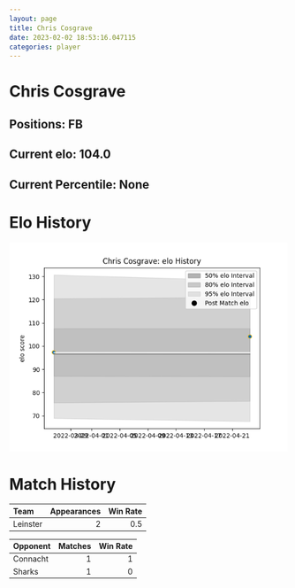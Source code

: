 ```yaml
---  
layout: page  
title: Chris Cosgrave  
date: 2023-02-02 18:53:16.047115  
categories: player  
---
```

# Chris Cosgrave

## Positions: FB

## Current elo: 104.0

## Current Percentile: None

# Elo History


![elo history](history_ChrisCosgrave.png)
# Match History


| Team     |   Appearances |   Win Rate |
|:---------|--------------:|-----------:|
| Leinster |             2 |        0.5 |

| Opponent   |   Matches |   Win Rate |
|:-----------|----------:|-----------:|
| Connacht   |         1 |          1 |
| Sharks     |         1 |          0 |